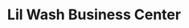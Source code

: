 ---
title: "Lil Wash Business Center"
url: /gbarnga/lil-wash-business-center/
shop: Gemüse & Obst
---
